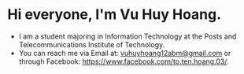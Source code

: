 # Hi everyone, I'm Vu Huy Hoang.
- I am a student majoring in Information Technology at the Posts and Telecommunications Institute of Technology.
- You can reach me via Email at: vuhuyhoang12abm@gmail.com or through Facebook: https://www.facebook.com/to.ten.hoang.03/.
